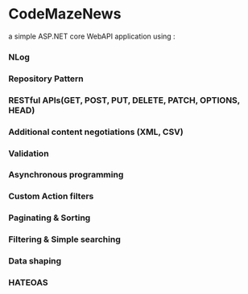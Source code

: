 # CodeMazeNews
a simple ASP.NET core WebAPI application using :
### NLog
### Repository Pattern
### RESTful APIs(GET, POST, PUT, DELETE, PATCH, OPTIONS, HEAD)
### Additional content negotiations (XML, CSV)
### Validation
### Asynchronous programming
### Custom Action filters
### Paginating & Sorting
### Filtering & Simple searching
### Data shaping
### HATEOAS
